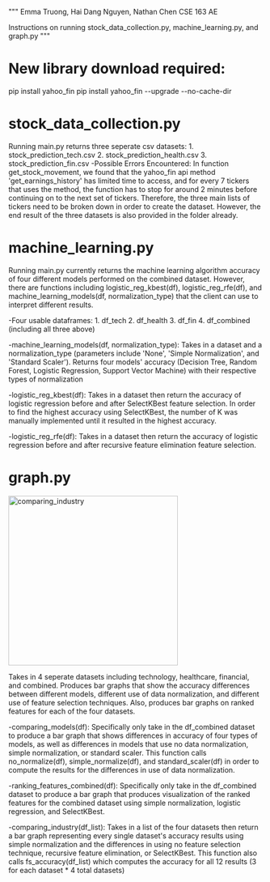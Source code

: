 """
Emma Truong, Hai Dang Nguyen, Nathan Chen
CSE 163 AE

Instructions on running stock_data_collection.py, machine_learning.py,
and graph.py
"""

# New library download required:
pip install yahoo_fin
pip install yahoo_fin --upgrade --no-cache-dir


# stock_data_collection.py
Running main.py returns three seperate csv datasets:
    1. stock_prediction_tech.csv
    2. stock_prediction_health.csv
    3. stock_prediction_fin.csv
-Possible Errors Encountered:
    In function get_stock_movement, we found that the yahoo_fin api
    method 'get_earnings_history' has limited time to access, and for
    every 7 tickers that uses the method, the function has to stop for
    around 2 minutes before continuing on to the next set of tickers.
    Therefore, the three main lists of tickers need to be broken down
    in order to create the dataset. However, the end result of the three
    datasets is also provided in the folder already.


# machine_learning.py
Running main.py currently returns the machine learning algorithm
accuracy of four different models performed on the combined dataset.
However, there are functions including logistic_reg_kbest(df),
logistic_reg_rfe(df), and machine_learning_models(df, normalization_type)
that the client can use to interpret different results.

-Four usable dataframes:
    1. df_tech
    2. df_health
    3. df_fin
    4. df_combined (including all three above)

-machine_learning_models(df, normalization_type):
    Takes in a dataset and a normalization_type (parameters include
    'None', 'Simple Normalization', and 'Standard Scaler'). Returns
    four models' accuracy (Decision Tree, Random Forest, Logistic Regression,
    Support Vector Machine) with their respective types of normalization

-logistic_reg_kbest(df):
    Takes in a dataset then return the accuracy of logistic regression
    before and after SelectKBest feature selection. In order to find the
    highest accuracy using SelectKBest, the number of K was manually
    implemented until it resulted in the highest accuracy.

-logistic_reg_rfe(df):
    Takes in a dataset then return the accuracy of logistic regression
    before and after recursive feature elimination feature selection.
 
 
# graph.py
<img width="335" alt="comparing_industry" src="https://github.com/chen70335/predicting_stock_movement/assets/101837218/545e7b43-8023-4662-9a12-943c5c6a669f">

Takes in 4 seperate datasets including technology, healthcare, financial,
and combined. Produces bar graphs that show the accuracy differences between
different models, different use of data normalization, and different use of
feature selection techniques. Also, produces bar graphs on ranked features for
each of the four datasets.

-comparing_models(df):
    Specifically only take in the df_combined dataset to produce a bar graph that shows
    differences in accuracy of four types of models, as well as differences in models that
    use no data normalization, simple normalization, or standard scaler. This function calls
    no_normalize(df), simple_normalize(df), and standard_scaler(df) in order to compute the
    results for the differences in use of data normalization.

-ranking_features_combined(df):
    Specifically only take in the df_combined dataset to produce a bar graph
    that produces visualization of the ranked features for the combined dataset
    using simple normalization, logistic regression, and SelectKBest.

-comparing_industry(df_list):
    Takes in a list of the four datasets then return a bar graph representing
    every single dataset's accuracy results using simple normalization and the
    differences in using no feature selection technique, recursive feature elimination,
    or SelectKBest. This function also calls fs_accuracy(df_list) which computes the
    accuracy for all 12 results (3 for each dataset * 4 total datasets)
